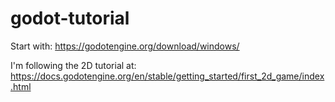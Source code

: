 # godot-tutorial

Start with: https://godotengine.org/download/windows/

I'm following the 2D tutorial at: https://docs.godotengine.org/en/stable/getting_started/first_2d_game/index.html
